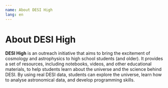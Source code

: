 ```yaml
---
name: About DESI High
lang: en
---
```


# About DESI High

**DESI High** is an outreach initiative that aims to bring the excitement of cosmology and astrophysics to high school students (and older). 
It provides a set of resources, including notebooks, videos, and other educational materials, to help students learn about the universe and the science behind DESI.
By using real DESI data, students can explore the universe, learn how to analyse astronomical data, and develop programming skills.
            